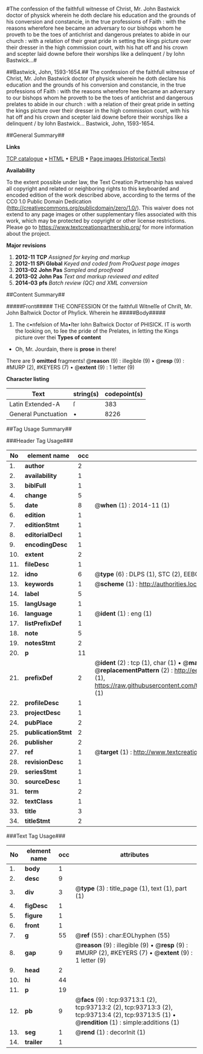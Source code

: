 #The confession of the faithfull witnesse of Christ, Mr. John Bastwick doctor of physick wherein he doth declare his education and the grounds of his conversion and constancie, in the true professions of Faith : with the reasons wherefore hee became an adversary to our bishops whom he proveth to be the toes of antichrist and dangerous prelates to abide in our church : with a relation of their great pride in setting the kings picture over their dresser in the high commission court, with his hat off and his crown and scepter laid downe before their worships like a delinquent / by Iohn Bastwick...#

##Bastwick, John, 1593-1654.##
The confession of the faithfull witnesse of Christ, Mr. John Bastwick doctor of physick wherein he doth declare his education and the grounds of his conversion and constancie, in the true professions of Faith : with the reasons wherefore hee became an adversary to our bishops whom he proveth to be the toes of antichrist and dangerous prelates to abide in our church : with a relation of their great pride in setting the kings picture over their dresser in the high commission court, with his hat off and his crown and scepter laid downe before their worships like a delinquent / by Iohn Bastwick...
Bastwick, John, 1593-1654.

##General Summary##

**Links**

[TCP catalogue](http://www.ota.ox.ac.uk/tcp/)  • 
[HTML](http://tei.it.ox.ac.uk/tcp/Texts-HTML/free/A26/A26757.html)  • 
[EPUB](http://tei.it.ox.ac.uk/tcp/Texts-EPUB/free/A26/A26757.epub) • 
[Page images (Historical Texts)](https://historicaltexts.jisc.ac.uk/eebo-12773823e)

**Availability**

To the extent possible under law, the Text Creation Partnership has waived all copyright and related or neighboring rights to this keyboarded and encoded edition of the work described above, according to the terms of the CC0 1.0 Public Domain Dedication (http://creativecommons.org/publicdomain/zero/1.0/). This waiver does not extend to any page images or other supplementary files associated with this work, which may be protected by copyright or other license restrictions. Please go to https://www.textcreationpartnership.org/ for more information about the project.

**Major revisions**

1. __2012-11__ __TCP__ *Assigned for keying and markup*
1. __2012-11__ __SPi Global__ *Keyed and coded from ProQuest page images*
1. __2013-02__ __John Pas__ *Sampled and proofread*
1. __2013-02__ __John Pas__ *Text and markup reviewed and edited*
1. __2014-03__ __pfs__ *Batch review (QC) and XML conversion*

##Content Summary##

#####Front#####
THE CONFESSION Of the faithfull Witneſſe of Chriſt, Mr. John Baſtwick Doctor of Phyſick. Wherein he 
#####Body#####

1. The c•nfeſsion of Ma•ſter Iohn Baſtwick Doctor of PHISICK.
IT is worth the looking on, to ſee the pride of the Prelates, in ſetting the Kings picture over thei
**Types of content**

  * Oh, Mr. Jourdain, there is **prose** in there!

There are 9 **omitted** fragments! 
 @__reason__ (9) : illegible (9)  •  @__resp__ (9) : #MURP (2), #KEYERS (7)  •  @__extent__ (9) : 1 letter (9)

**Character listing**


|Text|string(s)|codepoint(s)|
|---|---|---|
|Latin Extended-A|ſ|383|
|General Punctuation|•|8226|

##Tag Usage Summary##

###Header Tag Usage###

|No|element name|occ|attributes|
|---|---|---|---|
|1.|__author__|2||
|2.|__availability__|1||
|3.|__biblFull__|1||
|4.|__change__|5||
|5.|__date__|8| @__when__ (1) : 2014-11 (1)|
|6.|__edition__|1||
|7.|__editionStmt__|1||
|8.|__editorialDecl__|1||
|9.|__encodingDesc__|1||
|10.|__extent__|2||
|11.|__fileDesc__|1||
|12.|__idno__|6| @__type__ (6) : DLPS (1), STC (2), EEBO-CITATION (1), OCLC (1), VID (1)|
|13.|__keywords__|1| @__scheme__ (1) : http://authorities.loc.gov/ (1)|
|14.|__label__|5||
|15.|__langUsage__|1||
|16.|__language__|1| @__ident__ (1) : eng (1)|
|17.|__listPrefixDef__|1||
|18.|__note__|5||
|19.|__notesStmt__|2||
|20.|__p__|11||
|21.|__prefixDef__|2| @__ident__ (2) : tcp (1), char (1)  •  @__matchPattern__ (2) : ([0-9\-]+):([0-9IVX]+) (1), (.+) (1)  •  @__replacementPattern__ (2) : http://eebo.chadwyck.com/downloadtiff?vid=$1&page=$2 (1), https://raw.githubusercontent.com/textcreationpartnership/Texts/master/tcpchars.xml#$1 (1)|
|22.|__profileDesc__|1||
|23.|__projectDesc__|1||
|24.|__pubPlace__|2||
|25.|__publicationStmt__|2||
|26.|__publisher__|2||
|27.|__ref__|1| @__target__ (1) : http://www.textcreationpartnership.org/docs/. (1)|
|28.|__revisionDesc__|1||
|29.|__seriesStmt__|1||
|30.|__sourceDesc__|1||
|31.|__term__|2||
|32.|__textClass__|1||
|33.|__title__|3||
|34.|__titleStmt__|2||


###Text Tag Usage###

|No|element name|occ|attributes|
|---|---|---|---|
|1.|__body__|1||
|2.|__desc__|9||
|3.|__div__|3| @__type__ (3) : title_page (1), text (1), part (1)|
|4.|__figDesc__|1||
|5.|__figure__|1||
|6.|__front__|1||
|7.|__g__|55| @__ref__ (55) : char:EOLhyphen (55)|
|8.|__gap__|9| @__reason__ (9) : illegible (9)  •  @__resp__ (9) : #MURP (2), #KEYERS (7)  •  @__extent__ (9) : 1 letter (9)|
|9.|__head__|2||
|10.|__hi__|44||
|11.|__p__|19||
|12.|__pb__|9| @__facs__ (9) : tcp:93713:1 (2), tcp:93713:2 (2), tcp:93713:3 (2), tcp:93713:4 (2), tcp:93713:5 (1)  •  @__rendition__ (1) : simple:additions (1)|
|13.|__seg__|1| @__rend__ (1) : decorInit (1)|
|14.|__trailer__|1||
